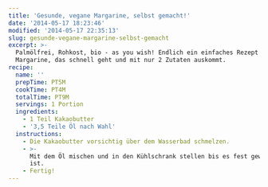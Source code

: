 ```yaml
---
title: 'Gesunde, vegane Margarine, selbst gemacht!'
date: '2014-05-17 18:23:46'
modified: '2014-05-17 22:35:13'
slug: gesunde-vegane-margarine-selbst-gemacht
excerpt: >-
  Palmölfrei, Rohkost, bio - as you wish! Endlich ein einfaches Rezept für
  Margarine, das schnell geht und mit nur 2 Zutaten auskommt.
recipe:
  name: ''
  prepTime: PT5M
  cookTime: PT4M
  totalTime: PT9M
  servings: 1 Portion
  ingredients:
    - 1 Teil Kakaobutter
    - '3,5 Teile Öl nach Wahl'
  instructions:
    - Die Kakaobutter vorsichtig über dem Wasserbad schmelzen.
    - >-
      Mit dem Öl mischen und in den Kühlschrank stellen bis es fest geworden
      ist.
    - Fertig!
---
```


